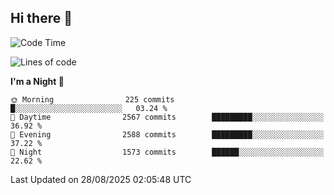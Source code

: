 ## Hi there 👋

<!--
**Wangmerlyn/Wangmerlyn** is a ✨ _special_ ✨ repository because its `README.md` (this file) appears on your GitHub profile.

Here are some ideas to get you started:

- 🔭 I’m currently working on ...
- 🌱 I’m currently learning ...
- 👯 I’m looking to collaborate on ...
- 🤔 I’m looking for help with ...
- 💬 Ask me about ...
- 📫 How to reach me: ...
- 😄 Pronouns: ...
- ⚡ Fun fact: ...
-->
<!--START_SECTION:waka-->
![Code Time](http://img.shields.io/badge/Code%20Time-517%20hrs%2056%20mins-blue)

![Lines of code](https://img.shields.io/badge/From%20Hello%20World%20I%27ve%20Written-41.6%20million%20lines%20of%20code-blue)

**I'm a Night 🦉** 

```text
🌞 Morning                225 commits         █░░░░░░░░░░░░░░░░░░░░░░░░   03.24 % 
🌆 Daytime                2567 commits        █████████░░░░░░░░░░░░░░░░   36.92 % 
🌃 Evening                2588 commits        █████████░░░░░░░░░░░░░░░░   37.22 % 
🌙 Night                  1573 commits        ██████░░░░░░░░░░░░░░░░░░░   22.62 % 
```



 Last Updated on 28/08/2025 02:05:48 UTC
<!--END_SECTION:waka-->
